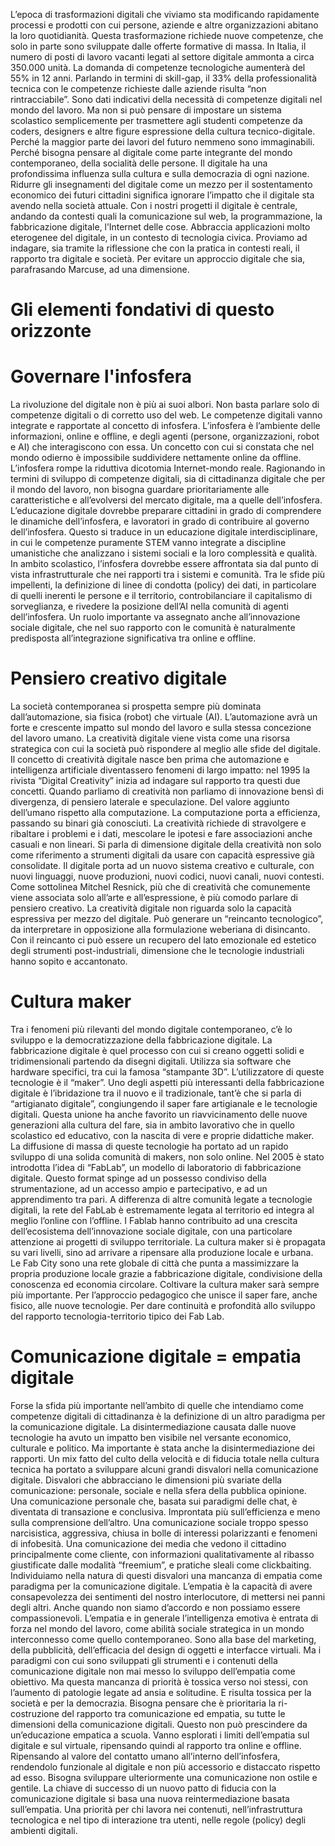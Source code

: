 L’epoca di trasformazioni digitali che viviamo sta modificando rapidamente processi e prodotti con cui persone, aziende e altre organizzazioni abitano la loro quotidianità. Questa trasformazione richiede nuove competenze, che solo in parte sono sviluppate dalle offerte formative di massa.
In Italia, il numero di posti di lavoro vacanti legati al settore digitale ammonta a circa 350.000 unità. La domanda di competenze tecnologiche aumenterà del 55% in 12 anni. Parlando in termini di skill-gap, il 33% della professionalità tecnica con le competenze richieste dalle aziende risulta “non rintracciabile”.
Sono dati indicativi della necessità di competenze digitali nel mondo del lavoro. Ma non si può pensare di impostare un sistema scolastico semplicemente per trasmettere agli studenti competenze da coders, designers e altre figure espressione della cultura tecnico-digitale. Perché la maggior parte dei lavori del futuro nemmeno sono immaginabili. Perché bisogna pensare al digitale come parte integrante del mondo contemporaneo, della socialità delle persone. Il digitale ha una profondissima influenza sulla cultura e sulla democrazia di ogni nazione. Ridurre gli insegnamenti del digitale come un mezzo per il sostentamento economico dei futuri cittadini significa ignorare l’impatto che il digitale sta avendo nella società attuale.
Con i nostri progetti il digitale è centrale, andando da contesti quali la comunicazione sul web, la programmazione, la fabbricazione digitale, l’Internet delle cose. Abbraccia applicazioni molto eterogenee del digitale, in un contesto di tecnologia civica. Proviamo ad indagare, sia tramite la riflessione che con la pratica in contesti reali, il rapporto tra digitale e società. Per evitare un approccio digitale che sia, parafrasando Marcuse, ad una dimensione.
# Gli elementi fondativi di questo orizzonte

# Governare l'infosfera 
La rivoluzione del digitale non è più ai suoi albori. Non basta parlare solo di competenze digitali o di corretto uso del web. Le competenze digitali vanno integrate e rapportate al concetto di infosfera. L’infosfera è l’ambiente delle informazioni, online e offline, e degli agenti (persone, organizzazioni, robot e AI) che interagiscono con essa. Un concetto con cui si constata che nel mondo odierno è impossibile suddividere nettamente online da offline. L’infosfera rompe la riduttiva dicotomia Internet-mondo reale. Ragionando in termini di sviluppo di competenze digitali, sia di cittadinanza digitale che per il mondo del lavoro, non bisogna guardare prioritariamente alle caratteristiche e all’evolversi del mercato digitale, ma a quelle dell’infosfera. L’educazione digitale dovrebbe preparare cittadini in grado di comprendere le dinamiche dell’infosfera, e lavoratori in grado di contribuire al governo dell’infosfera. Questo si traduce in un educazione digitale interdisciplinare, in cui le competenze puramente STEM vanno integrate a discipline umanistiche che analizzano i sistemi sociali e la loro complessità e qualità. In ambito scolastico, l’infosfera dovrebbe essere affrontata sia dal punto di vista infrastrutturale che nei rapporti tra i sistemi e comunità. Tra le sfide più impellenti, la definizione di linee di condotta (policy) dei dati, in particolare di quelli inerenti le persone e il territorio, controbilanciare il capitalismo di sorveglianza, e rivedere la posizione dell’AI nella comunità di agenti dell’infosfera. Un ruolo importante va assegnato anche all’innovazione sociale digitale, che nel suo rapporto con le comunità è naturalmente predisposta all’integrazione significativa tra online e offline.

# Pensiero creativo digitale
La società contemporanea si prospetta sempre più dominata dall’automazione, sia fisica (robot) che virtuale (AI). L’automazione avrà un forte e crescente impatto sul mondo del lavoro e sulla stessa concezione del lavoro umano. La creatività digitale viene vista come una risorsa strategica con cui la società può rispondere al meglio alle sfide del digitale.
Il concetto di creatività digitale nasce ben prima che automazione e intelligenza artificiale diventassero fenomeni di largo impatto: nel 1995 la rivista “Digital Creativity” inizia ad indagare sul rapporto tra questi due concetti.
Quando parliamo di creatività non parliamo di innovazione bensì di divergenza, di pensiero laterale e speculazione. Del valore aggiunto dell’umano rispetto alla computazione. La computazione porta a efficienza, passando su binari già conosciuti. La creatività richiede di stravolgere e ribaltare i problemi e i dati, mescolare le ipotesi e fare associazioni anche casuali e non lineari.
Si parla di dimensione digitale della creatività non solo come riferimento a strumenti digitali da usare con capacità espressive già consolidate. Il digitale porta ad un nuovo sistema creativo e culturale, con nuovi linguaggi, nuove produzioni, nuovi codici, nuovi canali, nuovi contesti.
Come sottolinea Mitchel Resnick, più che di creatività che comunemente viene associata solo all’arte e all’espressione, è più comodo parlare di pensiero creativo.
La creatività digitale non riguarda solo la capacità espressiva per mezzo del digitale. Può generare un “reincanto tecnologico”, da interpretare in opposizione alla formulazione weberiana di disincanto. Con il reincanto ci può essere un recupero del lato emozionale ed estetico degli strumenti post-industriali, dimensione che le tecnologie industriali hanno sopito e accantonato.

# Cultura maker
Tra i fenomeni più rilevanti del mondo digitale contemporaneo, c’è lo sviluppo e la democratizzazione della fabbricazione digitale. La fabbricazione digitale è quel processo con cui si creano oggetti solidi e tridimensionali partendo da disegni digitali. Utilizza sia software che hardware specifici, tra cui la famosa “stampante 3D”. L’utilizzatore di queste tecnologie è il “maker”. Uno degli aspetti più interessanti della fabbricazione digitale è l’ibridazione tra il nuovo e il tradizionale, tant’è che si parla di “artigianato digitale”, congiungendo il saper fare artigianale e le tecnologie digitali. Questa unione ha anche favorito un riavvicinamento delle nuove generazioni alla cultura del fare, sia in ambito lavorativo che in quello scolastico ed educativo, con la nascita di vere e proprie didattiche maker.
La diffusione di massa di queste tecnologie ha portato ad un rapido sviluppo di una solida comunità di makers, non solo online. Nel 2005 è stato introdotta l’idea di “FabLab”, un modello di laboratorio di fabbricazione digitale. Questo format spinge ad un possesso condiviso della strumentazione, ad un accesso ampio e partecipativo, e ad un apprendimento tra pari. A differenza di altre comunità legate a tecnologie digitali, la rete del FabLab è estremamente legata al territorio ed integra al meglio l’online con l’offline. I Fablab hanno contribuito ad una crescita dell’ecosistema dell’innovazione sociale digitale, con una particolare attenzione ai progetti di sviluppo territoriale.
La cultura maker si è propagata su vari livelli, sino ad arrivare a ripensare alla produzione locale e urbana. Le Fab City sono una rete globale di città che punta a massimizzare la propria produzione locale grazie a fabbricazione digitale, condivisione della conoscenza ed economia circolare.
Coltivare la cultura maker sarà sempre più importante. Per l’approccio pedagogico che unisce il saper fare, anche fisico, alle nuove tecnologie. Per dare continuità e profondità allo sviluppo del rapporto tecnologia-territorio tipico dei Fab Lab.

# Comunicazione digitale = empatia digitale 
Forse la sfida più importante nell’ambito di quelle che intendiamo come competenze digitali di cittadinanza è la definizione di un altro paradigma per la comunicazione digitale. La disintermediazione causata dalle nuove tecnologie ha avuto un impatto ben visibile nel versante economico, culturale e politico. Ma importante è stata anche la disintermediazione dei rapporti. 
Un mix fatto del culto della velocità e di fiducia totale nella cultura tecnica ha portato a sviluppare alcuni grandi disvalori nella comunicazione digitale. Disvalori che abbracciano le dimensioni più svariate della comunicazione: personale, sociale e nella sfera della pubblica opinione. Una comunicazione personale che, basata sui paradigmi delle chat, è diventata di transazione e conclusiva. Improntata più sull’efficienza e meno sulla comprensione dell’altro. Una comunicazione sociale troppo spesso narcisistica, aggressiva, chiusa in bolle di interessi polarizzanti e fenomeni di infobesità. Una comunicazione dei media che vedono il cittadino principalmente come cliente, con informazioni qualitativamente al ribasso giustificate dalle modalità “freemium”, e pratiche sleali come clickbaiting.
Individuiamo nella natura di questi disvalori una mancanza di empatia come paradigma per la comunicazione digitale. 
L’empatia è la capacità di avere consapevolezza dei sentimenti del nostro interlocutore, di mettersi nei panni degli altri. Anche quando non siamo d’accordo e non possiamo essere compassionevoli. L’empatia e in generale l’intelligenza emotiva è entrata di forza nel mondo del lavoro, come abilità sociale strategica in un mondo interconnesso come quello contemporaneo. Sono alla base del marketing, della pubblicità, dell’efficacia del design di oggetti e interfacce virtuali. Ma i paradigmi con cui sono sviluppati gli strumenti e i contenuti della comunicazione digitale non mai messo lo sviluppo dell’empatia come obiettivo. Ma questa mancanza di priorità è tossica verso noi stessi, con l’aumento di patologie legate ad ansia e solitudine. E risulta tossica per la società e per la democrazia. 
Bisogna pensare che è prioritaria la ri-costruzione del rapporto tra comunicazione ed empatia, su tutte le dimensioni della comunicazione digitali. Questo non può prescindere da un’educazione empatica a scuola. Vanno esplorati i limiti dell’empatia sul digitale e sul virtuale, ripensando quindi al rapporto tra online e offline. Ripensando al valore del contatto umano all’interno dell’infosfera, rendendolo funzionale al digitale e non più accessorio e distaccato rispetto ad esso. Bisogna sviluppare ulteriormente una comunicazione non ostile e gentile.
La chiave di successo di un nuovo patto di fiducia con la comunicazione digitale si basa una nuova reintermediazione basata sull’empatia. Una priorità per chi lavora nei contenuti, nell’infrastruttura tecnologica e nel tipo di interazione tra utenti, nelle regole (policy) degli ambienti digitali. 
